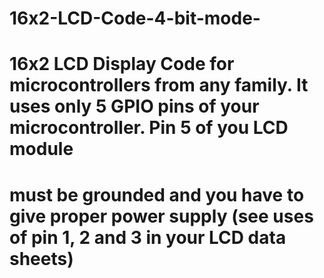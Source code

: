 # 16x2-LCD-Code-4-bit-mode-
# 16x2 LCD Display Code for microcontrollers from any family. It uses only 5 GPIO pins of your microcontroller. Pin 5 of you LCD module
# must be grounded and you have to give proper power supply (see uses of pin 1, 2 and 3 in your LCD data sheets)
